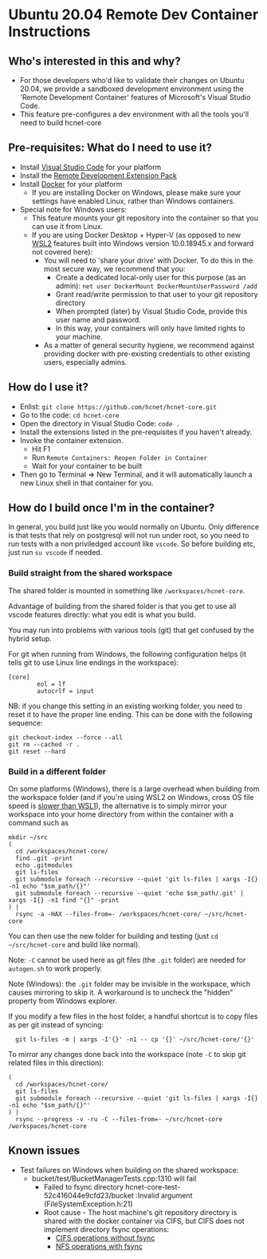 # Ubuntu 20.04 Remote Dev Container Instructions

## Who's interested in this and why?
* For those developers who'd like to validate their changes on Ubuntu 20.04, we provide a sandboxed development environment using the 'Remote Development Container' features of Microsoft's Visual Studio Code.
* This feature pre-configures a dev environment with all the tools you'll need to build hcnet-core


## Pre-requisites: What do I need to use it?
* Install [Visual Studio Code](https://code.visualstudio.com/Download) for your platform
* Install the [Remote Development Extension Pack](https://marketplace.visualstudio.com/items?itemName=ms-vscode-remote.vscode-remote-extensionpack)
* Install [Docker](https://www.docker.com) for your platform
  * If you are installing Docker on Windows, please make sure your settings have enabled Linux, rather than Windows containers.
* Special note for Windows users:
  * This feature mounts your git repository into the container so that you can use it from Linux.
  * If you are using Docker Desktop + Hyper-V (as opposed to new [WSL2](https://docs.microsoft.com/en-us/windows/wsl/wsl2-index) features built into Windows version 10.0.18945.x and forward not covered here):
    * You will need to 'share your drive' with Docker. To do this in the most secure way, we recommend that you:
      * Create a dedicated local-only user for this purpose (as an admin): `net user DockerMount DockerMountUserPassword /add`
      * Grant read/write permission to that user to your git repository directory
      * When prompted (later) by Visual Studio Code, provide this user name and password.
      * In this way, your containers will only have limited rights to your machine.
    * As a matter of general security hygiene, we recommend against providing docker with pre-existing credentials to other existing users, especially admins.

## How do I use it?
- Enlist: `git clone https://github.com/hcnet/hcnet-core.git`
- Go to the code: `cd hcnet-core`
- Open the directory in Visual Studio Code: `code .`
- Install the extensions listed in the pre-requisites if you haven't already.
- Invoke the container extension.
  - Hit F1
  - Run `Remote Containers: Reopen Folder in Container`
  - Wait for your container to be built
- Then go to Terminal => New Terminal, and it will automatically launch a new Linux shell in that container for you.

## How do I build once I'm in the container?

In general, you build just like you would normally on Ubuntu.
Only difference is that tests that rely on postgresql will not run under root, so you need to run tests with a non priviledged account like `vscode`.
So before building etc, just run `su vscode` if needed.

### Build straight from the shared workspace
The shared folder is mounted in something like `/workspaces/hcnet-core`.

Advantage of building from the shared folder is that you get to use all vscode features directly:
what you edit is what you build.

You may run into problems with various tools (git) that get confused by the hybrid setup.

For git when running from Windows, the following configuration helps (it tells git to use Linux line endings in the workspace):
```
[core]
        eol = lf
        autocrlf = input
```
NB: if you change this setting in an existing working folder, you need to reset it to have the proper line ending.
This can be done with the following sequence:
```
git checkout-index --force --all
git rm --cached -r .
git reset --hard
```

### Build in a different folder

On some platforms (Windows), there is a large overhead when building from the workspace folder (and if you're using WSL2 on Windows, cross OS file speed is [slower than WSL1](https://docs.microsoft.com/en-us/windows/wsl/wsl2-ux-changes#cross-os-file-speed-will-be-slower-in-initial-preview-builds)), the alternative
is to simply mirror your workspace into your home directory from within the container with a command such as
```
mkdir ~/src
(
  cd /workspaces/hcnet-core/
  find .git -print
  echo .gitmodules
  git ls-files
  git submodule foreach --recursive --quiet 'git ls-files | xargs -I{} -n1 echo "$sm_path/{}"'
  git submodule foreach --recursive --quiet 'echo $sm_path/.git' | xargs -I{} -n1 find "{}" -print
) |
  rsync -a -HAX --files-from=- /workspaces/hcnet-core/ ~/src/hcnet-core
```

You can then use the new folder for building and testing (just `cd ~/src/hcnet-core` and build like normal).

Note: `-C` cannot be used here as git files (the `.git` folder) are needed for `autogen.sh` to work properly.

Note (Windows): the `.git` folder may be invisible in the workspace, which causes mirroring to skip it. A workaround is to uncheck the "hidden" property from Windows explorer.

If you modify a few files in the host folder, a handful shortcut is to copy files as per git instead of syncing:
```
  git ls-files -m | xargs -I'{}' -n1 -- cp '{}' ~/src/hcnet-core/'{}'
```

To mirror any changes done back into the workspace (note `-C` to skip git related files in this direction):
```
(
  cd /workspaces/hcnet-core/
  git ls-files
  git submodule foreach --recursive --quiet 'git ls-files | xargs -I{} -n1 echo "$sm_path/{}"'
) |
  rsync --progress -v -ru -C --files-from=- ~/src/hcnet-core /workspaces/hcnet-core
```

## Known issues
* Test failures on Windows when building on the shared workspace:
  * bucket/test/BucketManagerTests.cpp:1310 will fail 
    * Failed to fsync directory hcnet-core-test-52c416044e9cfd23/bucket :Invalid argument (FileSystemException.h:21)
    * Root cause - The host machine's git repository directory is shared with the docker container via CIFS, but CIFS does not implement directory fsync operations:
      * [CIFS operations without fsync](https://github.com/torvalds/linux/blob/69c902f597c4bec92013a526268620fb6255c24a/fs/cifs/cifsfs.c#L1168-L1176)
      * [NFS operations with fsync](https://github.com/torvalds/linux/blob/c971aa3693e1b68086e62645c54a087616217b6f/fs/nfs/dir.c#L63)
